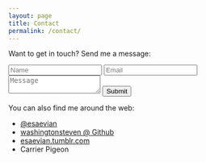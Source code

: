 ```yaml
---
layout: page
title: Contact
permalink: /contact/
---
```


Want to get in touch? Send me a message:

<form action="https://formspree.io/washington.steven+website@gmail.com"
      method="POST">
    <input type="text" name="name" placeholder="Name">
    <input type="email" name="_replyto" placeholder="Email">
    <textarea name="message" placeholder="Message"></textarea>
    <input type="submit" value="Submit">
</form>

You can also find me around the web:
- [@esaevian](https://twitter.com/esaevian)
- [washingtonsteven @ Github](https://github.com/washingtonsteven)
- [esaevian.tumblr.com](https://esaevian.tumblr.com)
- Carrier Pigeon